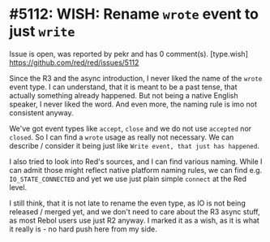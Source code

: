 
#5112: WISH: Rename `wrote` event to just `write` 
================================================================================
Issue is open, was reported by pekr and has 0 comment(s).
[type.wish]
<https://github.com/red/red/issues/5112>

Since the R3 and the async introduction, I never liked the name of the `wrote` event type. I can understand, that it is meant to be a past tense, that actually something already happened. But not being a native English speaker, I never liked the word. And even more, the naming rule is imo not consistent anyway.

We've got event types like `accept`, `close` and we do not use `accepted` nor `closed`. So I can find a `wrote` usage as really not necessary. We can describe / consider it being just like `Write event, that just has happened`.

I also tried to look into Red's sources, and I can find various naming. While I can admit those might reflect native platform naming rules, we can find e.g. `IO_STATE_CONNECTED` and yet we use just plain simple `connect` at the Red level.

I still think, that it is not late to rename the even type, as IO is not being released / merged yet, and we don't need to care about the R3 async stuff, as most Rebol users use just R2 anyway. I marked it as a wish, as it is what it really is - no hard push here from my side.  


